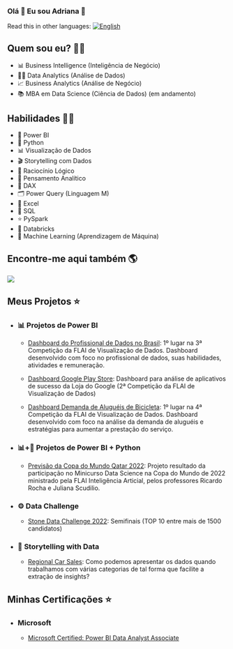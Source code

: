 ### Olá 👋 Eu sou Adriana 👋

Read this in other languages: [![English](https://img.shields.io/badge/lang-en-red.svg)](README.en-us.md)

## Quem sou eu? 👩‍💻

* 📊 Business Intelligence (Inteligência de Negócio)
* 👩‍💻 Data Analytics (Análise de Dados)
* 📈 Business Analytics (Análise de Negócio)
* 📚 MBA em Data Science (Ciência de Dados) (em andamento)

## Habilidades 👩‍💻

* 🧮 Power BI
* 🐍 Python
* 📊 Visualização de Dados
* 🎬 Storytelling com Dados
* 🧠 Raciocínio Lógico
* 🧠 Pensamento Analítico
* 🧮 DAX
* 🗂️ Power Query (Linguagem M)
* 📝 Excel
* 📜 SQL
* ⭐ PySpark
* 🧱 Databricks
* 🔮 Machine Learning (Aprendizagem de Máquina)

## Encontre-me aqui também :earth_americas:

<a href="https://www.linkedin.com/in/adrianatakahagui/" target="_blank"><img src="https://img.shields.io/badge/linkedin-%230077B5.svg?&style=for-the-badge&logo=linkedin&logoColor=white"/><a/>

## Meus Projetos ⭐
  
* ### 📊 Projetos de Power BI
  
  * [Dashboard do Profissional de Dados no Brasil](https://github.com/adriana-takahagui/Profissional-Dados-Brasil): 1º lugar na 3ª Competição da FLAI de Visualização de Dados. Dashboard desenvolvido com foco no profissional de dados, suas habilidades, atividades e remuneração. 
  
  * [Dashboard Google Play Store](https://github.com/adriana-takahagui/Google-Play-Store): Dashboard para análise de aplicativos de sucesso da Loja do Google (2ª Competição da FLAI de Visualização de Dados) 
  
  * [Dashboard Demanda de Aluguéis de Bicicleta](https://github.com/adriana-takahagui/demanda-alugueis-bicicletas): 1º lugar na 4ª Competição da FLAI de Visualização de Dados. Dashboard desenvolvido com foco na análise da demanda de aluguéis e estratégias para aumentar a prestação do serviço. 

* ### 📊+🐍 Projetos de Power BI + Python
  
  * [Previsão da Copa do Mundo Qatar 2022](https://github.com/adriana-takahagui/copa-mundo-2022): Projeto resultado da participação no Minicurso Data Science na Copa do Mundo de 2022 ministrado pela FLAI Inteligência Articial, pelos professores Ricardo Rocha e Juliana Scudilio.
  
* ### ⚙ Data Challenge
  
  * [Stone Data Challenge 2022](https://github.com/adriana-takahagui/STONE-Data-Challenge-2022-3-Etapa): Semifinais (TOP 10 entre mais de 1500 candidatos)

* ### 📖 Storytelling with Data
  
  * [Regional Car Sales](https://github.com/adriana-takahagui/Storytelling-with-data-exerc-5.2): Como podemos apresentar os dados quando trabalhamos com várias categorias de tal forma que facilite a extração de insights? 
  
## Minhas Certificações ⭐
  
* ### Microsoft  
  
  * [Microsoft Certified: Power BI Data Analyst Associate](https://github.com/adriana-takahagui/microsoft-certification) 
    
<!--
**adriana-takahagui/adriana-takahagui** is a ✨ _special_ ✨ repository because its `README.md` (this file) appears on your GitHub profile.

Here are some ideas to get you started:

- 🔭 I’m currently working on ...
- 🌱 I’m currently learning ...
- 👯 I’m looking to collaborate on ...
- 🤔 I’m looking for help with ...
- 💬 Ask me about ...
- 📫 How to reach me: ...
- 😄 Pronouns: ...
- ⚡ Fun fact: ...
-->
